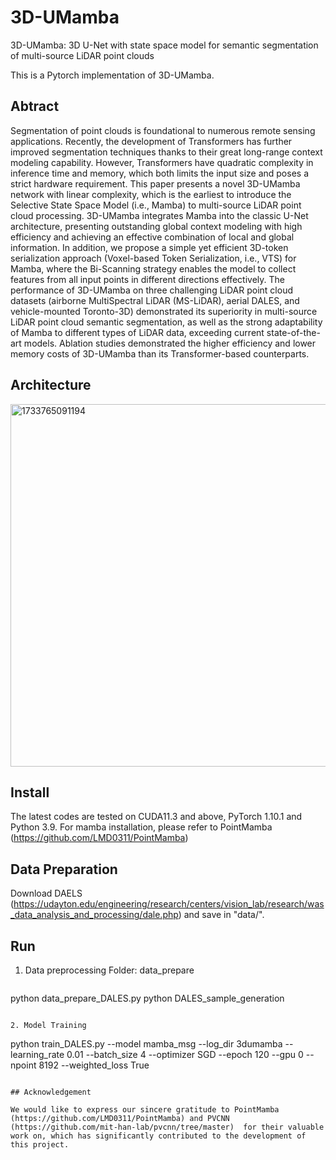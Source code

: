 # 3D-UMamba
3D-UMamba: 3D U-Net with state space model for semantic segmentation of multi-source LiDAR point clouds

This is a Pytorch implementation of 3D-UMamba.

## Abtract

Segmentation of point clouds is foundational to numerous remote sensing applications. Recently, the development of Transformers has further improved segmentation techniques thanks to their great long-range context modeling capability. However, Transformers have quadratic complexity in inference time and memory, which both limits the input size and poses a strict hardware requirement. This paper presents a novel 3D-UMamba network with linear complexity, which is the earliest to introduce the Selective State Space Model (i.e., Mamba) to multi-source LiDAR point cloud processing. 3D-UMamba integrates Mamba into the classic U-Net architecture, presenting outstanding global context modeling with high efficiency and achieving an effective combination of local and global information. In addition, we propose a simple yet efficient 3D-token serialization approach (Voxel-based Token Serialization, i.e., VTS) for Mamba, where the Bi-Scanning strategy enables the model to collect features from all input points in different directions effectively. The performance of 3D-UMamba on three challenging LiDAR point cloud datasets (airborne MultiSpectral LiDAR (MS-LiDAR), aerial DALES, and vehicle-mounted Toronto-3D) demonstrated its superiority in multi-source LiDAR point cloud semantic segmentation, as well as the strong adaptability of Mamba to different types of LiDAR data, exceeding current state-of-the-art models. Ablation studies demonstrated the higher efficiency and lower memory costs of 3D-UMamba than its Transformer-based counterparts.


## Architecture

<img width="580" alt="1733765091194" src="https://github.com/user-attachments/assets/cee06ef3-7db0-40fe-b7bf-7df0fed2a27d">

## Install
The latest codes are tested on CUDA11.3 and above, PyTorch 1.10.1 and Python 3.9.
For mamba installation, please refer to PointMamba (https://github.com/LMD0311/PointMamba)



## Data Preparation
Download DAELS (https://udayton.edu/engineering/research/centers/vision_lab/research/was_data_analysis_and_processing/dale.php) and save in "data/".

## Run
1. Data preprocessing
   Folder: data_prepare
   
   ```
  python data_prepare_DALES.py
  python DALES_sample_generation
  ```

2. Model Training

  ```
  python train_DALES.py --model mamba_msg --log_dir 3dumamba --learning_rate 0.01 --batch_size 4 --optimizer SGD --epoch 120 --gpu 0 --npoint 8192 --weighted_loss True
  ```

## Acknowledgement

We would like to express our sincere gratitude to PointMamba (https://github.com/LMD0311/PointMamba) and PVCNN (https://github.com/mit-han-lab/pvcnn/tree/master)  for their valuable work on, which has significantly contributed to the development of this project.
